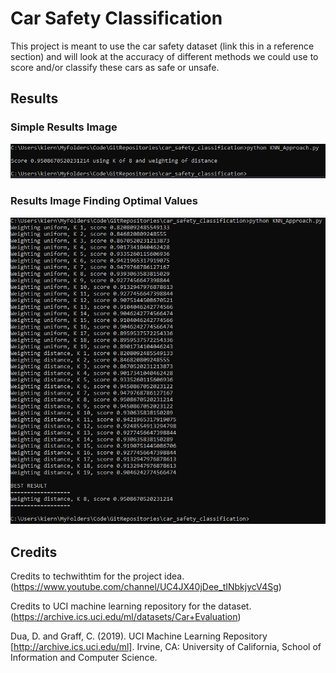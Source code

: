 # Car Safety Classification
This project is meant to use the car safety dataset (link this in a reference section) and will look at the accuracy of different methods we could use to score and/or classify these cars as safe or unsafe.

## Results
### Simple Results Image
![Alt](/ScreenShots/simple_results.png?raw=true "title")
### Results Image Finding Optimal Values
![Alt](/ScreenShots/extended_results.png?raw=true "title")

## Credits
Credits to techwithtim for the project idea. (https://www.youtube.com/channel/UC4JX40jDee_tINbkjycV4Sg)

Credits to UCI machine learning repository for the dataset. (https://archive.ics.uci.edu/ml/datasets/Car+Evaluation)

Dua, D. and Graff, C. (2019). UCI Machine Learning Repository [http://archive.ics.uci.edu/ml]. Irvine, CA: University of California, School of Information and Computer Science.
